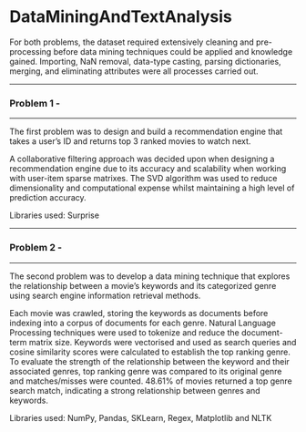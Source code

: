 # DataMiningAndTextAnalysis

For  both  problems,  the  dataset required  extensively cleaning and pre-processing before data mining techniques could be applied and 
knowledge gained. Importing, NaN removal,  data-type casting, parsing dictionaries, merging, and eliminating attributes were all processes carried
out.

-------------------------
### Problem 1 - 
-------------------------
The first problem  was to design and build a recommendation engine that takes a user’s ID and returns top 3 ranked movies to watch next.

A collaborative filtering approach  was decided  upon  when  designing a recommendation  engine 
due to  its accuracy and scalability when working  with user-item  sparse matrixes. The SVD 
algorithm  was used to  reduce  dimensionality and computational expense whilst maintaining a high 
level of prediction  accuracy.

Libraries used: Surprise


-------------------------
### Problem 2 - 
-------------------------
The second problem was to develop a data mining technique that explores the relationship between a movie’s keywords and its categorized genre 
using search engine information retrieval methods.

Each movie  was crawled, storing the keywords as documents before indexing into a corpus of documents for each genre. 
Natural  Language Processing techniques were  used to  tokenize  and reduce  the document-term  matrix size. 
Keywords  were  vectorised and used as search queries and cosine similarity scores were  calculated 
to establish the top  ranking genre. To evaluate the  strength of the  relationship between  the 
keyword  and their  associated genres, top ranking genre was compared  to its original genre  and 
matches/misses were counted.  48.61%  of movies returned  a top  genre search match,  indicating a 
strong relationship between  genres  and keywords. 

Libraries used: NumPy, Pandas, SKLearn, Regex, Matplotlib and NLTK
